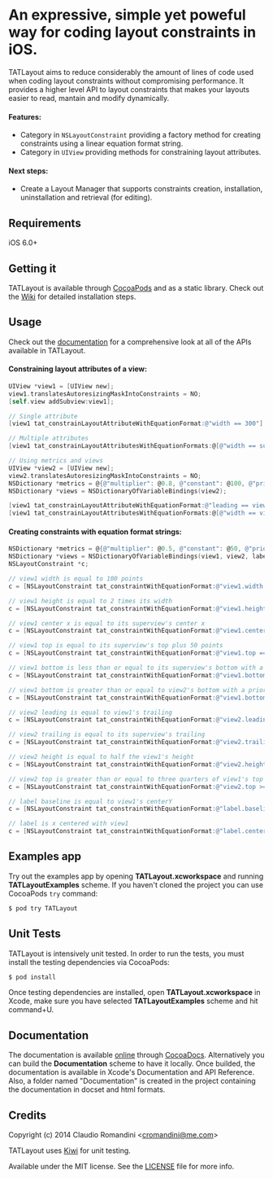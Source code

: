 # An expressive, simple yet poweful way for coding layout constraints in iOS.

TATLayout aims to reduce considerably the amount of lines of code used when coding layout constraints without compromising performance. It provides a higher level API to layout constraints that makes your layouts easier to read, mantain and modify dynamically.

#### Features:
- Category in `NSLayoutConstraint` providing a factory method for creating constraints using a linear equation format string.
- Category in `UIView` providing methods for constraining layout attributes.

#### Next steps:
- Create a Layout Manager that supports constraints creation, installation, uninstallation and retrieval (for editing).

## Requirements
iOS 6.0+

## Getting it
TATLayout is available through [CocoaPods](http://cocoapods.org) and as a static library. Check out the [Wiki](https://github.com/cromandini/TATLayout/wiki) for detailed installation steps.

## Usage
Check out the [documentation](http://cocoadocs.org/docsets/TATLayout/) for a comprehensive look at all of the APIs available in TATLayout.

#### Constraining layout attributes of a view:
```objective-c
UIView *view1 = [UIView new];
view1.translatesAutoresizingMaskIntoConstraints = NO;
[self.view addSubview:view1];

// Single attribute
[view1 tat_constrainLayoutAttributeWithEquationFormat:@"width == 300"];

// Multiple attributes
[view1 tat_constrainLayoutAttributesWithEquationFormats:@[@"width == superview.width * 0.5", @"height == superview.height * 0.5", @"centerX == superview.centerX", @"centerY == superview.centerY"]];

// Using metrics and views
UIView *view2 = [UIView new];
view2.translatesAutoresizingMaskIntoConstraints = NO;
NSDictionary *metrics = @{@"multiplier": @0.8, @"constant": @100, @"priority": @751};
NSDictionary *views = NSDictionaryOfVariableBindings(view2);

[view1 tat_constrainLayoutAttributeWithEquationFormat:@"leading == view2.leading + constant" metrics:metrics views:views];
[view1 tat_constrainLayoutAttributesWithEquationFormats:@[@"width == view2.width * multiplier", @"height == view2.height * multiplier", @"centerX == superview.centerX @priority", @"centerY == superview.centerY @priority"] metrics:metrics views:views];
```

#### Creating constraints with equation format strings:

```objective-c
NSDictionary *metrics = @{@"multiplier": @0.5, @"constant": @50, @"priority": @751};
NSDictionary *views = NSDictionaryOfVariableBindings(view1, view2, label);
NSLayoutConstraint *c;

// view1 width is equal to 100 points
c = [NSLayoutConstraint tat_constraintWithEquationFormat:@"view1.width == 100" metrics:nil views:views];

// view1 height is equal to 2 times its width
c = [NSLayoutConstraint tat_constraintWithEquationFormat:@"view1.height == view1.width * 2" metrics:nil views:views];

// view1 center x is equal to its superview's center x
c = [NSLayoutConstraint tat_constraintWithEquationFormat:@"view1.centerX == superview.centerX" metrics:nil views:views];

// view1 top is equal to its superview's top plus 50 points
c = [NSLayoutConstraint tat_constraintWithEquationFormat:@"view1.top == superview.top + constant" metrics:metrics views:views];

// view1 bottom is less than or equal to its superview's bottom with a priority of 251
c = [NSLayoutConstraint tat_constraintWithEquationFormat:@"view1.bottom <= superview.bottom @251" metrics:nil views:views];

// view1 bottom is greater than or equal to view2's bottom with a priority of 751
c = [NSLayoutConstraint tat_constraintWithEquationFormat:@"view1.bottom >= view2.bottom @priority" metrics:metrics views:views];

// view2 leading is equal to view1's trailing
c = [NSLayoutConstraint tat_constraintWithEquationFormat:@"view2.leading == view1.trailing" metrics:nil views:views];

// view2 trailing is equal to its superview's trailing
c = [NSLayoutConstraint tat_constraintWithEquationFormat:@"view2.trailing == superview.trailing" metrics:nil views:views];

// view2 height is equal to half the view1's height
c = [NSLayoutConstraint tat_constraintWithEquationFormat:@"view2.height == view1.height * multiplier" metrics:metrics views:views];

// view2 top is greater than or equal to three quarters of view1's top plus 50 points with a priority of 500
c = [NSLayoutConstraint tat_constraintWithEquationFormat:@"view2.top >= view1.top * 0.75 + 50 @500" metrics:nil views:views];

// label baseline is equal to view1's centerY
c = [NSLayoutConstraint tat_constraintWithEquationFormat:@"label.baseline == view1.centerY" metrics:nil views:views];

// label is x centered with view1
c = [NSLayoutConstraint tat_constraintWithEquationFormat:@"label.centerX == view1.centerX" metrics:nil views:views];
```

## Examples app
Try out the examples app by opening __TATLayout.xcworkspace__ and running __TATLayoutExamples__ scheme. If you haven't cloned the project you can use CocoaPods `try` command:
```bash
$ pod try TATLayout
```

## Unit Tests
TATLayout is intensively unit tested. In order to run the tests, you must install the testing dependencies via CocoaPods:

```bash
$ pod install
```

Once testing dependencies are installed, open __TATLayout.xcworkspace__ in Xcode, make sure you have selected __TATLayoutExamples__ scheme and hit command+U.

## Documentation
The documentation is available [online](http://cocoadocs.org/docsets/TATLayout/) through [CocoaDocs](http://cocoadocs.org). Alternatively you can build the __Documentation__ scheme to have it locally. Once builded, the documentation is available in Xcode's Documentation and API Reference. Also, a folder named "Documentation" is created in the project containing the documentation in docset and html formats.

## Credits
Copyright (c) 2014 Claudio Romandini <[cromandini@me.com](mailto:cromandini@me.com)>

TATLayout uses [Kiwi](https://github.com/allending/Kiwi) for unit testing.

Available under the MIT license. See the [LICENSE](https://github.com/cromandini/TATLayout/blob/master/LICENSE) file for more info.
